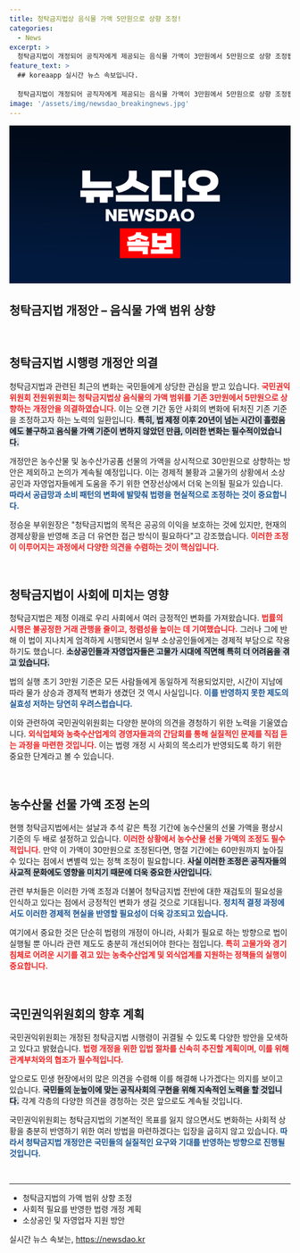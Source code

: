 ```yaml
---
title: 청탁금지법상 음식물 가액 5만원으로 상향 조정!
categories:
  - News
excerpt: >
  청탁금지법이 개정되어 공직자에게 제공되는 음식물 가액이 3만원에서 5만원으로 상향 조정됩니다. 고물가와 경기침체 속에서 소상공인을 지원하기 위한 조치로, 이를 통해 실효성을 높이고 청렴사회 구현에 기여할 것으로 기대됩니다.
feature_text: >
  ## koreaapp 실시간 뉴스 속보입니다.

  청탁금지법이 개정되어 공직자에게 제공되는 음식물 가액이 3만원에서 5만원으로 상향 조정됩니다. 고물가와 경기침체 속에서 소상공인을 지원하기 위한 조치로, 이를 통해 실효성을 높이고 청렴사회 구현에 기여할 것으로 기대됩니다.
image: '/assets/img/newsdao_breakingnews.jpg'
---
```


<p><img src="/assets/img/newsdao_breakingnews.jpg" alt="koreaapp 속보" /></p>

<h2 data-ke-size="size26">청탁금지법 개정안 – 음식물 가액 범위 상향</h2>

<p data-ke-size="size16">&nbsp;</p>

<h2 data-ke-size="size26">청탁금지법 시행령 개정안 의결</h2>

<p>청탁금지법과 관련된 최근의 변화는 국민들에게 상당한 관심을 받고 있습니다. <b><span style="color: #ee2323;">국민권익위원회 전원위원회는 청탁금지법상 음식물의 가액 범위를 기존 3만원에서 5만원으로 상향하는 개정안을 의결하였습니다.</span></b> 이는 오랜 기간 동안 사회의 변화에 뒤처진 기존 기준을 조정하고자 하는 노력의 일환입니다. <b><span style="background-color: #21538527;">특히, 법 제정 이후 20년이 넘는 시간이 흘렀음에도 불구하고 음식물 가액 기준이 변하지 않았던 만큼, 이러한 변화는 필수적이었습니다.</span></b> </p>

<p>개정안은 농수산물 및 농수산가공품 선물의 가액을 상시적으로 30만원으로 상향하는 방안은 제외하고 논의가 계속될 예정입니다. 이는 경제적 불황과 고물가의 상황에서 소상공인과 자영업자들에게 도움을 주기 위한 연장선상에서 더욱 논의될 필요가 있습니다. <b><span style="color: #1a5490;">따라서 공급망과 소비 패턴의 변화에 발맞춰 법령을 현실적으로 조정하는 것이 중요합니다.</span></b></p>

<p>정승윤 부위원장은 "청탁금지법의 목적은 공공의 이익을 보호하는 것에 있지만, 현재의 경제상황을 반영해 조금 더 유연한 접근 방식이 필요하다"고 강조했습니다. <b><span style="color: #ee2323;">이러한 조정이 이루어지는 과정에서 다양한 의견을 수렴하는 것이 핵심입니다.</span></b></p>

<p data-ke-size="size16">&nbsp;</p>

<h2 data-ke-size="size26">청탁금지법이 사회에 미치는 영향</h2>

<p>청탁금지법은 제정 이래로 우리 사회에서 여러 긍정적인 변화를 가져왔습니다. <b><span style="color: #ee2323;">법률의 시행은 불공정한 거래 관행을 줄이고, 청렴성을 높이는 데 기여했습니다.</span></b> 그러나 그에 반해 이 법이 지나치게 엄격하게 시행되면서 일부 소상공인들에게는 경제적 부담으로 작용하기도 했습니다. <b><span style="background-color: #21538527;">소상공인들과 자영업자들은 고물가 시대에 직면해 특히 더 어려움을 겪고 있습니다.</span></b></p>

<p>법의 실행 초기 3만원 기준은 모든 사람들에게 동일하게 적용되었지만, 시간이 지남에 따라 물가 상승과 경제적 변화가 생겼던 것 역시 사실입니다. <b><span style="color: #1a5490;">이를 반영하지 못한 제도의 실효성 저하는 당연히 우려스럽습니다.</span></b></p>

<p>이와 관련하여 국민권익위원회는 다양한 분야의 의견을 경청하기 위한 노력을 기울였습니다. <b><span style="color: #ee2323;">외식업체와 농축수산업계의 경영자들과의 간담회를 통해 실질적인 문제를 직접 듣는 과정을 마련한 것입니다.</span></b> 이는 법령 개정 시 사회의 목소리가 반영되도록 하기 위한 중요한 단계라고 볼 수 있습니다.</p>

<p data-ke-size="size16">&nbsp;</p>

<h2 data-ke-size="size26">농수산물 선물 가액 조정 논의</h2>

<p>현행 청탁금지법에서는 설날과 추석 같은 특정 기간에 농수산물의 선물 가액을 평상시 기준의 두 배로 설정하고 있습니다. <b><span style="color: #ee2323;">이러한 상황에서 농수산물 선물 가액의 조정도 필수적입니다.</span></b> 만약 이 가액이 30만원으로 조정된다면, 명절 기간에는 60만원까지 높아질 수 있다는 점에서 변별력 있는 정책 조정이 필요합니다. <b><span style="background-color: #21538527;">사실 이러한 조정은 공직자들의 사교적 문화에도 영향을 미치기 때문에 더욱 중요한 사안입니다.</span></b></p>

<p>관련 부처들은 이러한 가액 조정과 더불어 청탁금지법 전반에 대한 재검토의 필요성을 인식하고 있다는 점에서 긍정적인 변화가 생길 것으로 기대됩니다. <b><span style="color: #1a5490;">정치적 결정 과정에서도 이러한 경제적 현실을 반영할 필요성이 더욱 강조되고 있습니다.</span></b></p>

<p>여기에서 중요한 것은 단순히 법령의 개정이 아니라, 사회가 필요로 하는 방향으로 법이 실행될 뿐 아니라 관련 제도도 충분히 개선되어야 한다는 점입니다. <b><span style="color: #ee2323;">특히 고물가와 경기침체로 어려운 시기를 겪고 있는 농축수산업계 및 외식업계를 지원하는 정책들의 실행이 중요합니다.</span></b></p>

<p data-ke-size="size16">&nbsp;</p>

<h2 data-ke-size="size26">국민권익위원회의 향후 계획</h2>

<p>국민권익위원회는 개정된 청탁금지법 시행령이 귀결될 수 있도록 다양한 방안을 모색하고 있다고 밝혔습니다. <b><span style="color: #ee2323;">법령 개정을 위한 입법 절차를 신속히 추진할 계획이며, 이를 위해 관계부처와의 협조가 필수적입니다.</span></b> </p>

<p>앞으로도 민생 현장에서의 많은 의견을 수렴해 이를 해결해 나가겠다는 의지를 보이고 있습니다. <b><span style="background-color: #21538527;">국민들의 눈높이에 맞는 공직사회의 구현을 위해 지속적인 노력을 할 것입니다.</span></b> 각계 각층의 다양한 의견을 경청하는 것은 앞으로도 계속될 것입니다.</p>

<p>국민권익위원회는 청탁금지법의 기본적인 목표를 잃지 않으면서도 변화하는 사회적 상황을 충분히 반영하기 위한 여러 방법을 마련하겠다는 입장을 굽히지 않고 있습니다. <b><span style="color: #1a5490;">따라서 청탁금지법 개정안은 국민들의 실질적인 요구와 기대를 반영하는 방향으로 진행될 것입니다.</span></b></p>

<p data-ke-size="size16">&nbsp;</p>

<hr/>

<ul>
    <li>청탁금지법의 가액 범위 상향 조정</li>
    <li>사회적 필요를 반영한 법령 개정 계획</li>
    <li>소상공인 및 자영업자 지원 방안</li>
</ul>

<p data-ke-size="size16"></p>
실시간 뉴스 속보는, <a href="https://newsdao.kr" rel="dofollow">https://newsdao.kr</a>



